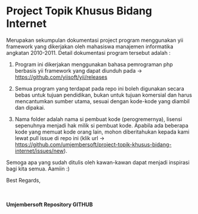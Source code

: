 Project Topik Khusus Bidang Internet
====================================
Merupakan sekumpulan dokumentasi project program menggunakan yii framework yang dikerjakan oleh mahasiswa manajemen informatika angkatan 2010-2011. Detail dokumentasi program tersebut adalah :

1. Program ini dikerjakan menggunakan bahasa pemrograman php berbasis yii framework yang dapat diunduh pada -> https://github.com/yiisoft/yii/releases

2. Semua program yang terdapat pada repo ini boleh digunakan secara bebas untuk tujuan pendidikan, bukan untuk tujuan komersial dan harus mencantumkan sumber utama, sesuai dengan kode-kode yang diambil dan dipakai.

3. Nama folder adalah nama si pembuat kode (perogremernya), lisensi sepenuhnya menjadi hak milik si pembuat kode. Apabila ada beberapa kode yang memuat kode orang lain, mohon diberitahukan kepada kami lewat pull issue di repo ini (klik url -> https://github.com/umjembersoft/project-topik-khusus-bidang-internet/issues/new). 


Semoga apa yang sudah ditulis oleh kawan-kawan dapat menjadi inspirasi bagi kita semua. Aamiin :)

Best Regards,
<br>
<br>
<br>

<b>Umjembersoft Repository GITHUB
